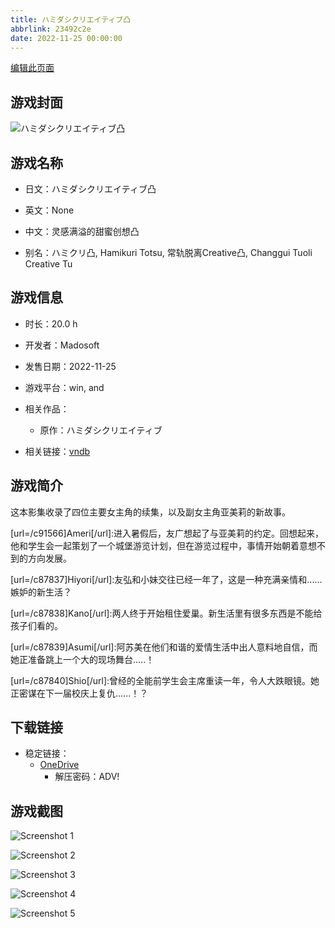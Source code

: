 ```yaml
---
title: ハミダシクリエイティブ凸
abbrlink: 23492c2e
date: 2022-11-25 00:00:00
---
```

[编辑此页面](https://github.com/ACG-3/ADV3-source/blob/main/source/_posts/games/%E3%83%8F%E3%83%9F%E3%83%80%E3%82%B7%E3%82%AF%E3%83%AA%E3%82%A8%E3%82%A4%E3%83%86%E3%82%A3%E3%83%96%E5%87%B8.md)

## 游戏封面

![ハミダシクリエイティブ凸](https://pan.timero.xyz/d/onedrive/img_lib_001/%E3%83%8F%E3%83%9F%E3%83%80%E3%82%B7%E3%82%AF%E3%83%AA%E3%82%A8%E3%82%A4%E3%83%86%E3%82%A3%E3%83%96%E5%87%B8_cover.avif)


## 游戏名称

- 日文：ハミダシクリエイティブ凸
- 英文：None
- 中文：灵感满溢的甜蜜创想凸

- 别名：ハミクリ凸, Hamikuri Totsu, 常轨脱离Creative凸, Changgui Tuoli Creative Tu


## 游戏信息

- 时长：20.0 h
- 开发者：Madosoft
- 发售日期：2022-11-25
- 游戏平台：win, and
- 相关作品：
   - 原作：ハミダシクリエイティブ

- 相关链接：[vndb](https://vndb.org/v33205)


## 游戏简介

这本影集收录了四位主要女主角的续集，以及副女主角亚美莉的新故事。

[url=/c91566]Ameri[/url]:进入暑假后，友广想起了与亚美莉的约定。回想起来，他和学生会一起策划了一个城堡游览计划，但在游览过程中，事情开始朝着意想不到的方向发展。

[url=/c87837]Hiyori[/url]:友弘和小妹交往已经一年了，这是一种充满亲情和......嫉妒的新生活？

[url=/c87838]Kano[/url]:两人终于开始租住爱巢。新生活里有很多东西是不能给孩子们看的。

[url=/c87839]Asumi[/url]:阿苏美在他们和谐的爱情生活中出人意料地自信，而她正准备跳上一个大的现场舞台.....！

[url=/c87840]Shio[/url]:曾经的全能前学生会主席重读一年，令人大跌眼镜。她正密谋在下一届校庆上复仇......！？




## 下载链接

- 稳定链接：
    - [OneDrive](https://pan.timero.xyz/onedrive/adv_lib_001/%E3%83%8F%E3%83%9F%E3%83%80%E3%82%B7%E3%82%AF%E3%83%AA%E3%82%A8%E3%82%A4%E3%83%86%E3%82%A3%E3%83%96%E5%87%B8)
        - 解压密码：ADV!



## 游戏截图


![Screenshot 1](https://pan.timero.xyz/d/onedrive/img_lib_001/%E3%83%8F%E3%83%9F%E3%83%80%E3%82%B7%E3%82%AF%E3%83%AA%E3%82%A8%E3%82%A4%E3%83%86%E3%82%A3%E3%83%96%E5%87%B8_Screenshot_1.avif)

![Screenshot 2](https://pan.timero.xyz/d/onedrive/img_lib_001/%E3%83%8F%E3%83%9F%E3%83%80%E3%82%B7%E3%82%AF%E3%83%AA%E3%82%A8%E3%82%A4%E3%83%86%E3%82%A3%E3%83%96%E5%87%B8_Screenshot_2.avif)

![Screenshot 3](https://pan.timero.xyz/d/onedrive/img_lib_001/%E3%83%8F%E3%83%9F%E3%83%80%E3%82%B7%E3%82%AF%E3%83%AA%E3%82%A8%E3%82%A4%E3%83%86%E3%82%A3%E3%83%96%E5%87%B8_Screenshot_3.avif)

![Screenshot 4](https://pan.timero.xyz/d/onedrive/img_lib_001/%E3%83%8F%E3%83%9F%E3%83%80%E3%82%B7%E3%82%AF%E3%83%AA%E3%82%A8%E3%82%A4%E3%83%86%E3%82%A3%E3%83%96%E5%87%B8_Screenshot_4.avif)

![Screenshot 5](https://pan.timero.xyz/d/onedrive/img_lib_001/%E3%83%8F%E3%83%9F%E3%83%80%E3%82%B7%E3%82%AF%E3%83%AA%E3%82%A8%E3%82%A4%E3%83%86%E3%82%A3%E3%83%96%E5%87%B8_Screenshot_5.avif)

